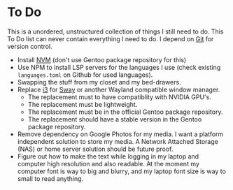 # To Do

This is a unordered, unstructured collection of things I still need to do.
This To Do list can never contain everything I need to do. 
I depend on [Git](https://git-scm.com/) for version control.

- Install [NVM](https://github.com/nvm-sh/nvm) (don't use Gentoo package repository for this)
- Use NPM to install LSP servers for the languages I use (check existing `languages.toml` on Github for used languages).
- Swapping the stuff from my closet and my bed-drawers.
- Replace [i3](https://i3wm.org/) for [Sway](https://swaywm.org/) or another Wayland compatible window manager.
  - The replacement must to have compatiblity with NVIDIA GPU's.
  - The replacement must be lightweight.
  - The replacement must be in the official Gentoo package repository.
  - The replacement should have a stable version in the Gentoo package repository.
- Remove dependency on Google Photos for my media.
  I want a platform independent solution to store my media.
  A Network Attached Storage (NAS) or home server solution should be future proof.
- Figure out how to make the text while logging in my laptop and computer high resolution and also readable.
  At the moment my computer font is way to big and blurry, and my laptop font size is way to small to read anything.
